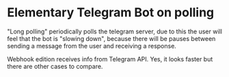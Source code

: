 # Elementary Telegram Bot on polling

"Long polling" periodically polls the telegram server, due to this the user will feel that the bot is "slowing down",
because there will be pauses between sending a message from the user and receiving a response. 

Webhook edition receives info from Telegram API. Yes, it looks faster but there are other cases to compare.
